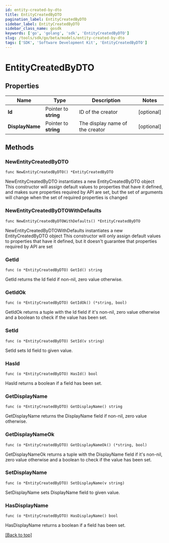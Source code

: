 ```yaml
---
id: entity-created-by-dto
title: EntityCreatedByDTO
pagination_label: EntityCreatedByDTO
sidebar_label: EntityCreatedByDTO
sidebar_class_name: gosdk
keywords: ['go', 'golang', 'sdk', 'EntityCreatedByDTO'] 
slug: /tools/sdk/go/beta/models/entity-created-by-dto
tags: ['SDK', 'Software Development Kit', 'EntityCreatedByDTO']
---
```


# EntityCreatedByDTO

## Properties

Name | Type | Description | Notes
------------ | ------------- | ------------- | -------------
**Id** | Pointer to **string** | ID of the creator | [optional] 
**DisplayName** | Pointer to **string** | The display name of the creator | [optional] 

## Methods

### NewEntityCreatedByDTO

`func NewEntityCreatedByDTO() *EntityCreatedByDTO`

NewEntityCreatedByDTO instantiates a new EntityCreatedByDTO object
This constructor will assign default values to properties that have it defined,
and makes sure properties required by API are set, but the set of arguments
will change when the set of required properties is changed

### NewEntityCreatedByDTOWithDefaults

`func NewEntityCreatedByDTOWithDefaults() *EntityCreatedByDTO`

NewEntityCreatedByDTOWithDefaults instantiates a new EntityCreatedByDTO object
This constructor will only assign default values to properties that have it defined,
but it doesn't guarantee that properties required by API are set

### GetId

`func (o *EntityCreatedByDTO) GetId() string`

GetId returns the Id field if non-nil, zero value otherwise.

### GetIdOk

`func (o *EntityCreatedByDTO) GetIdOk() (*string, bool)`

GetIdOk returns a tuple with the Id field if it's non-nil, zero value otherwise
and a boolean to check if the value has been set.

### SetId

`func (o *EntityCreatedByDTO) SetId(v string)`

SetId sets Id field to given value.

### HasId

`func (o *EntityCreatedByDTO) HasId() bool`

HasId returns a boolean if a field has been set.

### GetDisplayName

`func (o *EntityCreatedByDTO) GetDisplayName() string`

GetDisplayName returns the DisplayName field if non-nil, zero value otherwise.

### GetDisplayNameOk

`func (o *EntityCreatedByDTO) GetDisplayNameOk() (*string, bool)`

GetDisplayNameOk returns a tuple with the DisplayName field if it's non-nil, zero value otherwise
and a boolean to check if the value has been set.

### SetDisplayName

`func (o *EntityCreatedByDTO) SetDisplayName(v string)`

SetDisplayName sets DisplayName field to given value.

### HasDisplayName

`func (o *EntityCreatedByDTO) HasDisplayName() bool`

HasDisplayName returns a boolean if a field has been set.


[[Back to top]](#) 


